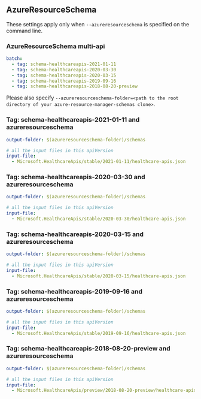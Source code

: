 ## AzureResourceSchema

These settings apply only when `--azureresourceschema` is specified on the command line.

### AzureResourceSchema multi-api

``` yaml $(azureresourceschema) && $(multiapi)
batch:
  - tag: schema-healthcareapis-2021-01-11
  - tag: schema-healthcareapis-2020-03-30
  - tag: schema-healthcareapis-2020-03-15
  - tag: schema-healthcareapis-2019-09-16
  - tag: schema-healthcareapis-2018-08-20-preview

```

Please also specify `--azureresourceschema-folder=<path to the root directory of your azure-resource-manager-schemas clone>`.

### Tag: schema-healthcareapis-2021-01-11 and azureresourceschema

``` yaml $(tag) == 'schema-healthcareapis-2021-01-11' && $(azureresourceschema)
output-folder: $(azureresourceschema-folder)/schemas

# all the input files in this apiVersion
input-file:
  - Microsoft.HealthcareApis/stable/2021-01-11/healthcare-apis.json

```

### Tag: schema-healthcareapis-2020-03-30 and azureresourceschema

``` yaml $(tag) == 'schema-healthcareapis-2020-03-30' && $(azureresourceschema)
output-folder: $(azureresourceschema-folder)/schemas

# all the input files in this apiVersion
input-file:
  - Microsoft.HealthcareApis/stable/2020-03-30/healthcare-apis.json

```

### Tag: schema-healthcareapis-2020-03-15 and azureresourceschema

``` yaml $(tag) == 'schema-healthcareapis-2020-03-15' && $(azureresourceschema)
output-folder: $(azureresourceschema-folder)/schemas

# all the input files in this apiVersion
input-file:
  - Microsoft.HealthcareApis/stable/2020-03-15/healthcare-apis.json

```

### Tag: schema-healthcareapis-2019-09-16 and azureresourceschema

``` yaml $(tag) == 'schema-healthcareapis-2019-09-16' && $(azureresourceschema)
output-folder: $(azureresourceschema-folder)/schemas

# all the input files in this apiVersion
input-file:
  - Microsoft.HealthcareApis/stable/2019-09-16/healthcare-apis.json

```

### Tag: schema-healthcareapis-2018-08-20-preview and azureresourceschema

``` yaml $(tag) == 'schema-healthcareapis-2018-08-20-preview' && $(azureresourceschema)
output-folder: $(azureresourceschema-folder)/schemas

# all the input files in this apiVersion
input-file:
  - Microsoft.HealthcareApis/preview/2018-08-20-preview/healthcare-apis.json

```

